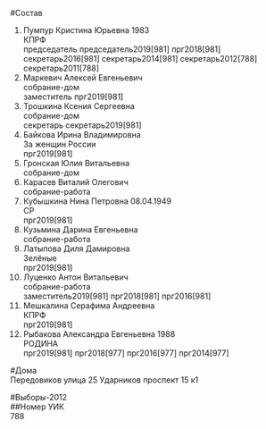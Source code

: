 #Состав  
1. Пумпур Кристина Юрьевна 1983  
    КПРФ  
    председатель председатель2019[981] прг2018[981] секретарь2016[981] секретарь2014[981] секретарь2012[788] секретарь2011[788]  
2. Маркевич Алексей Евгеньевич  
    собрание-дом  
    заместитель прг2019[981]  
3. Трошкина Ксения Сергеевна  
    собрание-дом  
    секретарь секретарь2019[981]  
4. Байкова Ирина Владимировна  
    За женщин России  
    прг2019[981]  
5. Гронская Юлия Витальевна  
    собрание-дом  
6. Карасев Виталий Олегович  
    собрание-работа  
7. Кубышкина Нина Петровна 08.04.1949  
    СР  
    прг2019[981]  
8. Кузьмина Дарина Евгеньевна  
    собрание-работа  
9. Латыпова Диля Дамировна  
    Зелёные  
    прг2019[981]  
10. Луценко Антон Витальевич  
    собрание-работа  
    заместитель2019[981] прг2018[981] прг2016[981]  
11. Мешкалина Серафима Андреевна  
    КПРФ  
    прг2019[981]  
12. Рыбакова Александра Евгеньевна 1988  
    РОДИНА  
    прг2019[981] прг2018[977] прг2016[977] прг2014[977]  
  
#Дома  
Передовиков улица 25 Ударников проспект 15 к1  
  
#Выборы-2012  
##Номер УИК  
788  
